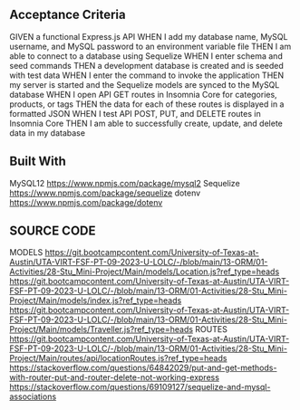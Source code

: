 ## Acceptance Criteria 
GIVEN a functional Express.js API
WHEN I add my database name, MySQL username, and MySQL password to an environment variable file
THEN I am able to connect to a database using Sequelize
WHEN I enter schema and seed commands
THEN a development database is created and is seeded with test data
WHEN I enter the command to invoke the application
THEN my server is started and the Sequelize models are synced to the MySQL database
WHEN I open API GET routes in Insomnia Core for categories, products, or tags
THEN the data for each of these routes is displayed in a formatted JSON
WHEN I test API POST, PUT, and DELETE routes in Insomnia Core
THEN I am able to successfully create, update, and delete data in my database

## Built With 

MySQL12 https://www.npmjs.com/package/mysql2
Sequelize https://www.npmjs.com/package/sequelize
dotenv https://www.npmjs.com/package/dotenv

## SOURCE CODE
MODELS
https://git.bootcampcontent.com/University-of-Texas-at-Austin/UTA-VIRT-FSF-PT-09-2023-U-LOLC/-/blob/main/13-ORM/01-Activities/28-Stu_Mini-Project/Main/models/Location.js?ref_type=heads
https://git.bootcampcontent.com/University-of-Texas-at-Austin/UTA-VIRT-FSF-PT-09-2023-U-LOLC/-/blob/main/13-ORM/01-Activities/28-Stu_Mini-Project/Main/models/index.js?ref_type=heads
https://git.bootcampcontent.com/University-of-Texas-at-Austin/UTA-VIRT-FSF-PT-09-2023-U-LOLC/-/blob/main/13-ORM/01-Activities/28-Stu_Mini-Project/Main/models/Traveller.js?ref_type=heads
ROUTES
https://git.bootcampcontent.com/University-of-Texas-at-Austin/UTA-VIRT-FSF-PT-09-2023-U-LOLC/-/blob/main/13-ORM/01-Activities/28-Stu_Mini-Project/Main/routes/api/locationRoutes.js?ref_type=heads
https://stackoverflow.com/questions/64842029/put-and-get-methods-with-router-put-and-router-delete-not-working-express
https://stackoverflow.com/questions/69109127/sequelize-and-mysql-associations

